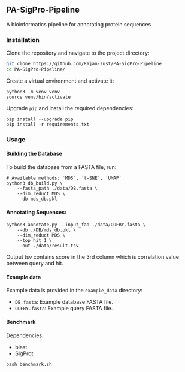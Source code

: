 ## PA-SigPro-Pipeline
A bioinformatics pipeline for annotating protein sequences

### Installation

Clone the repository and navigate to the project directory:

```sh
git clone https://github.com/Rajan-sust/PA-SigPro-Pipeline
cd PA-SigPro-Pipeline/
```

Create a virtual environment and activate it:

```
python3 -m venv venv
source venv/bin/activate
```
Upgrade `pip` and install the required dependencies:
```
pip install --upgrade pip
pip install -r requirements.txt
```

### Usage
#### Building the Database

To build the database from a FASTA file, run:
```
# Available methods: `MDS`, `t-SNE`, `UMAP`
python3 db_build.py \
    --fasta_path ./data/DB.fasta \
    --dim_reduct MDS \
    --db mds_db.pkl
```

#### Annotating Sequences:

```
python3 annotate.py --input_faa ./data/QUERY.fasta \
    --db ./DB/mds_db.pkl \
    --dim_reduct MDS \
    --top_hit 1 \
    --out ./data/result.tsv
```

Output tsv contains score in the 3rd column which is correlation value between query and hit.

#### Example data
Example data is provided in the `example_data` directory:


- `DB.fasta`: Example database FASTA file.
- `QUERY.fasta`: Example query FASTA file.


#### Benchmark

Dependencies:
- blast
- SigProt

`bash benchmark.sh`
